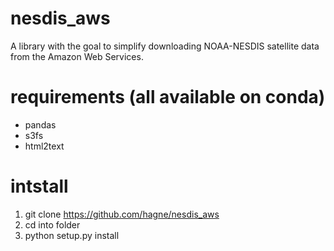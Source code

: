 # nesdis_aws
A library with the goal to simplify downloading NOAA-NESDIS satellite data from the Amazon Web Services.

# requirements (all available on conda)
* pandas
* s3fs
* html2text

# intstall
1) git clone https://github.com/hagne/nesdis_aws
2) cd into folder
3) python setup.py install
